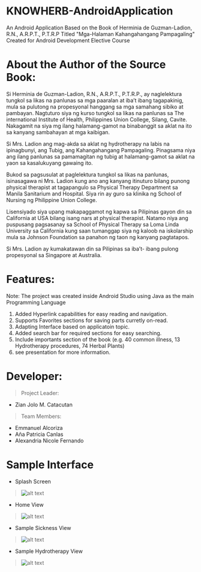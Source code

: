 # KNOWHERB-AndroidApplication
An Android Application Based on the Book of Herminia de Guzman-Ladion, R.N., A.R.P.T., P.T.R.P Titled "Mga-Halaman Kahangahangang Pampagaling" Created for Android Development Elective Course


# About the Author of the Source Book:

Si Herminia de Guzman-Ladion, R.N., A.R.P.T., P.T.R.P., ay naglelektura tungkol sa likas na panlunas sa mga paaralan at iba’t ibang tagapakinig, mula sa pulutong na propesyonal hanggang sa mga samahang sibiko at pambayan. Nagtuturo siya ng kurso tungkol sa likas na panlunas sa The international Institute of Health, Philippines Union College, Silang, Cavite. Nakagamit na siya mg ilang halamang-gamot na binabanggit sa aklat na ito sa kanyang sambahayan at mga kaibigan.

Si Mrs. Ladion ang mag-akda sa aklat ng hydrotherapy na labis na ipinagbunyi, ang Tubig, ang Kahangahangang Pampagaling. Pinagsama niya ang ilang panlunas sa pamamagitan ng tubig at halamang-gamot sa aklat na yaon sa kasalukuyang gawaing ito. 

Bukod sa pagsusulat at paglelektura tungkol sa likas na panlunas, isinasagawa ni Mrs. Ladion kung ano ang kanyang itinuturo bilang punong physical therapist at tagapangulo sa Physical Therapy Department sa Manila Sanitarium and Hospital. Siya rin ay guro sa klinika ng School of Nursing ng Philippine Union College.

Lisensiyado siya upang makapaggamot ng kapwa sa Pilipinas gayon din sa California at USA bilang isang nars at physical therapist. Natamo niya ang puspusang pagsasanay sa School of Physical Therapy sa Loma Linda University sa California kung saan tumanggap siya  ng kaloob na iskolarship mula sa Johnson Foundation sa panahon ng taon ng kanyang pagtatapos.

Si Mrs. Ladion ay kumakatawan din sa Pilipinas sa iba’t- ibang pulong propesyonal sa Singapore at Australia.

# Features:
Note: The project was created inside Android Studio using Java as the main Programming Language

1. Added Hyperlink capabilities for easy reading and navigation.
2. Supports Favorites sections for saving parts curretly on-read.
3. Adapting Interface based on applicatoin topic.
4. Added search bar for required sections for easy searching.
5. Include importants section of the book (e.g. 40 common illness, 13 Hydrotherapy procedures, 74 Herbal Plants)
6. see presentation for more information.

# Developer: 
> Project Leader:
- Zian Jolo M. Catacutan
> Team Members:
- Emmanuel Alcoriza
- Aña Patricia Canlas
- Alexandria Nicole Fernando

# Sample Interface
- Splash Screen
> ![alt text](https://github.com/xenz25/KNOWHERB-AndroidApplication/blob/main/User%20Interface/Splash%20Screen.png?raw=trues=100)

- Home View
> ![alt text](https://github.com/xenz25/KNOWHERB-AndroidApplication/blob/main/User%20Interface/Home%20View.png?raw=true)

- Sample Sickness View
> ![alt text](https://github.com/xenz25/KNOWHERB-AndroidApplication/blob/main/User%20Interface/Sickness%20View.png?raw=true)

- Sample Hydrotherapy View
> ![alt text](https://github.com/xenz25/KNOWHERB-AndroidApplication/blob/main/User%20Interface/Hydrotherapy%20View.png?raw=true)
